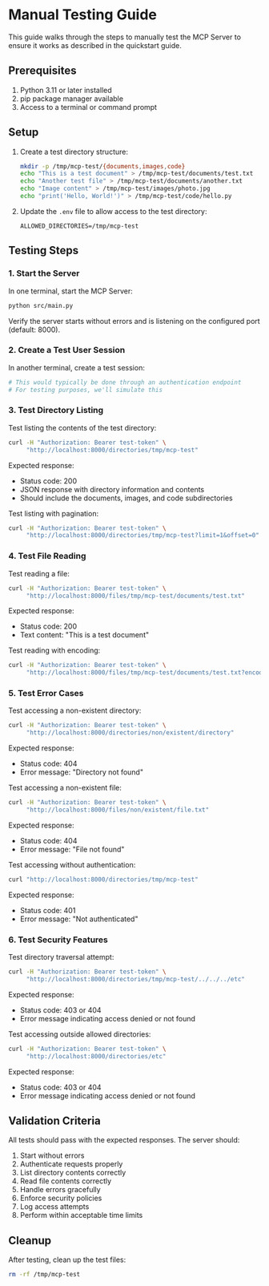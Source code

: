 # Manual Testing Guide

This guide walks through the steps to manually test the MCP Server to ensure it works as described in the quickstart guide.

## Prerequisites

1. Python 3.11 or later installed
2. pip package manager available
3. Access to a terminal or command prompt

## Setup

1. Create a test directory structure:
   ```bash
   mkdir -p /tmp/mcp-test/{documents,images,code}
   echo "This is a test document" > /tmp/mcp-test/documents/test.txt
   echo "Another test file" > /tmp/mcp-test/documents/another.txt
   echo "Image content" > /tmp/mcp-test/images/photo.jpg
   echo "print('Hello, World!')" > /tmp/mcp-test/code/hello.py
   ```

2. Update the `.env` file to allow access to the test directory:
   ```env
   ALLOWED_DIRECTORIES=/tmp/mcp-test
   ```

## Testing Steps

### 1. Start the Server

In one terminal, start the MCP Server:
```bash
python src/main.py
```

Verify the server starts without errors and is listening on the configured port (default: 8000).

### 2. Create a Test User Session

In another terminal, create a test session:
```bash
# This would typically be done through an authentication endpoint
# For testing purposes, we'll simulate this
```

### 3. Test Directory Listing

Test listing the contents of the test directory:
```bash
curl -H "Authorization: Bearer test-token" \
     "http://localhost:8000/directories/tmp/mcp-test"
```

Expected response:
- Status code: 200
- JSON response with directory information and contents
- Should include the documents, images, and code subdirectories

Test listing with pagination:
```bash
curl -H "Authorization: Bearer test-token" \
     "http://localhost:8000/directories/tmp/mcp-test?limit=1&offset=0"
```

### 4. Test File Reading

Test reading a file:
```bash
curl -H "Authorization: Bearer test-token" \
     "http://localhost:8000/files/tmp/mcp-test/documents/test.txt"
```

Expected response:
- Status code: 200
- Text content: "This is a test document"

Test reading with encoding:
```bash
curl -H "Authorization: Bearer test-token" \
     "http://localhost:8000/files/tmp/mcp-test/documents/test.txt?encoding=utf-8"
```

### 5. Test Error Cases

Test accessing a non-existent directory:
```bash
curl -H "Authorization: Bearer test-token" \
     "http://localhost:8000/directories/non/existent/directory"
```

Expected response:
- Status code: 404
- Error message: "Directory not found"

Test accessing a non-existent file:
```bash
curl -H "Authorization: Bearer test-token" \
     "http://localhost:8000/files/non/existent/file.txt"
```

Expected response:
- Status code: 404
- Error message: "File not found"

Test accessing without authentication:
```bash
curl "http://localhost:8000/directories/tmp/mcp-test"
```

Expected response:
- Status code: 401
- Error message: "Not authenticated"

### 6. Test Security Features

Test directory traversal attempt:
```bash
curl -H "Authorization: Bearer test-token" \
     "http://localhost:8000/directories/tmp/mcp-test/../../../etc"
```

Expected response:
- Status code: 403 or 404
- Error message indicating access denied or not found

Test accessing outside allowed directories:
```bash
curl -H "Authorization: Bearer test-token" \
     "http://localhost:8000/directories/etc"
```

Expected response:
- Status code: 403 or 404
- Error message indicating access denied or not found

## Validation Criteria

All tests should pass with the expected responses. The server should:

1. Start without errors
2. Authenticate requests properly
3. List directory contents correctly
4. Read file contents correctly
5. Handle errors gracefully
6. Enforce security policies
7. Log access attempts
8. Perform within acceptable time limits

## Cleanup

After testing, clean up the test files:
```bash
rm -rf /tmp/mcp-test
```
